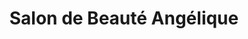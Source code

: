 ---
title: "Salon de Beauté Angélique"
url: /champigny-sur-marne/salon-de-beaute-angelique/
shop: beauté
---